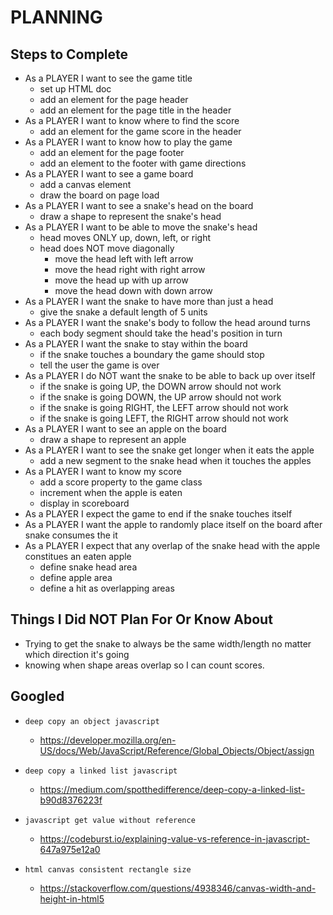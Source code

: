 # PLANNING

## Steps to Complete

- As a PLAYER I want to see the game title
  - set up HTML doc
  - add an element for the page header
  - add an element for the page title in the header
- As a PLAYER I want to know where to find the score
  - add an element for the game score in the header
- As a PLAYER I want to know how to play the game
  - add an element for the page footer
  - add an element to the footer with game directions
- As a PLAYER I want to see a game board
  - add a canvas element
  - draw the board on page load
- As a PLAYER I want to see a snake's head on the board
  - draw a shape to represent the snake's head
- As a PLAYER I want to be able to move the snake's head
  - head moves ONLY up, down, left, or right
  - head does NOT move diagonally
    - move the head left with left arrow
    - move the head right with right arrow
    - move the head up with up arrow
    - move the head down with down arrow
- As a PLAYER I want the snake to have more than just a head
  - give the snake a default length of 5 units
- As a PLAYER I want the snake's body to follow the head around turns
  - each body segment should take the head's position in turn
- As a PLAYER I want the snake to stay within the board
  - if the snake touches a boundary the game should stop
  - tell the user the game is over
- As a PLAYER I do NOT want the snake to be able to back up over itself
  - if the snake is going UP, the DOWN arrow should not work
  - if the snake is going DOWN, the UP arrow should not work
  - if the snake is going RIGHT, the LEFT arrow should not work
  - if the snake is going LEFT, the RIGHT arrow should not work
- As a PLAYER I want to see an apple on the board
  - draw a shape to represent an apple
- As a PLAYER I want to see the snake get longer when it eats the apple
  - add a new segment to the snake head when it touches the apples
- As a PLAYER I want to know my score
  - add a score property to the game class
  - increment when the apple is eaten
  - display in scoreboard
- As a PLAYER I expect the game to end if the snake touches itself
- As a PLAYER I want the apple to randomly place itself on the board after snake consumes the it
- As a PLAYER I expect that any overlap of the snake head with the apple constitues an eaten apple
  - define snake head area
  - define apple area
  - define a hit as overlapping areas

## Things I Did NOT Plan For Or Know About

- Trying to get the snake to always be the same width/length no matter which direction it's going
- knowing when shape areas overlap so I can count scores.

## Googled

- `deep copy an object javascript`

  - https://developer.mozilla.org/en-US/docs/Web/JavaScript/Reference/Global_Objects/Object/assign

- `deep copy a linked list javascript`

  - https://medium.com/spotthedifference/deep-copy-a-linked-list-b90d8376223f

- `javascript get value without reference`

  - https://codeburst.io/explaining-value-vs-reference-in-javascript-647a975e12a0

- `html canvas consistent rectangle size`
  - https://stackoverflow.com/questions/4938346/canvas-width-and-height-in-html5

